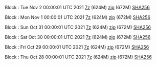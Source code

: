 Block : Tue Nov  2 00:00:01 UTC 2021 [7z](https://transfer.sh/d6sgST/bootstrap.dat.20211102.7z) (624M) [zip](https://transfer.sh/tQ2qNf/bootstrap.dat.20211102.zip) (672M) [SHA256](https://transfer.sh/5ceJJt/sha256.txt)

Block : Mon Nov  1 00:00:01 UTC 2021 [7z](https://transfer.sh/TOm1FV/bootstrap.dat.20211101.7z) (624M) [zip](https://transfer.sh/rTc5we/bootstrap.dat.20211101.zip) (672M) [SHA256](https://transfer.sh/W0CRtr/sha256.txt)

Block : Sun Oct 31 00:00:01 UTC 2021 [7z](https://transfer.sh/CcIELn/bootstrap.dat.20211031.7z) (624M) [zip](https://transfer.sh/dHq8ur/bootstrap.dat.20211031.zip) (672M) [SHA256](https://transfer.sh/ajH3ux/sha256.txt)

Block : Sat Oct 30 00:00:01 UTC 2021 [7z](https://transfer.sh/KRLgO2/bootstrap.dat.20211030.7z) (624M) [zip](https://transfer.sh/VBEodY/bootstrap.dat.20211030.zip) (672M) [SHA256](https://transfer.sh/8NQKn8/sha256.txt)

Block : Fri Oct 29 00:00:01 UTC 2021 [7z](https://transfer.sh/XPGGwu/bootstrap.dat.20211029.7z) (624M) [zip](https://transfer.sh/AMCJON/bootstrap.dat.20211029.zip) (672M) [SHA256](https://transfer.sh/TTEC0u/sha256.txt)

Block : Thu Oct 28 00:00:01 UTC 2021 [7z](https://transfer.sh/g99QyB/bootstrap.dat.20211028.7z) (624M) [zip](https://transfer.sh/DxuqNE/bootstrap.dat.20211028.zip) (672M) [SHA256](https://transfer.sh/2k6fm0/sha256.txt)
